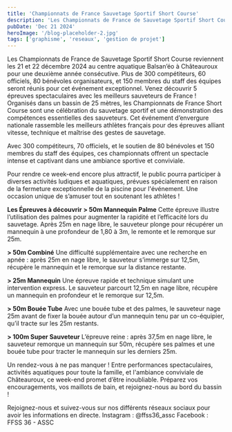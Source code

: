 ```yaml
---
title: 'Championnats de France Sauvetage Sportif Short Course'
description: 'Les Championnats de France de Sauvetage Sportif Short Course reviennent les 21 et 22 décembre 2024 au centre aquatique Balsan’éo à Châteauroux pour une deuxième année consécutive. Plus de 300 compétiteurs, 60 officiels, 80 bénévoles organisateurs, et 150 membres du staff des équipes seront réunis pour cet événement exceptionnel. Venez découvrir 5 épreuves spectaculaires avec les meilleurs sauveteurs de France !'
pubDate: 'Dec 21 2024'
heroImage: '/blog-placeholder-2.jpg'
tags: ['graphisme', 'reseaux', 'gestion de projet']
---
```


Les Championnats de France de Sauvetage Sportif Short Course reviennent les 21 et 22 décembre 2024 au centre aquatique Balsan’éo à Châteauroux pour une deuxième année consécutive. Plus de 300 compétiteurs, 60 officiels, 80 bénévoles organisateurs, et 150 membres du staff des équipes seront réunis pour cet événement exceptionnel. Venez découvrir 5 épreuves spectaculaires avec les meilleurs sauveteurs de France !
Organisés dans un bassin de 25 mètres, les Championnats de France Short Course sont une célébration du sauvetage sportif et une démonstration des compétences essentielles des sauveteurs. Cet événement d’envergure nationale rassemble les meilleurs athlètes français pour des épreuves alliant vitesse, technique et maîtrise des gestes de sauvetage.

Avec 300 compétiteurs, 70 officiels, et le soutien de 80 bénévoles et 150 membres du staff des équipes, ces championnats offrent un spectacle intense et captivant dans une ambiance sportive et conviviale.

Pour rendre ce week-end encore plus attractif, le public pourra participer à diverses activités ludiques et aquatiques, prévues spécialement en raison de la fermeture exceptionnelle de la piscine pour l'événement. Une occasion unique de s’amuser tout en soutenant les athlètes !

**Les Épreuves à découvrir**
**> 50m Mannequin Palme**
Cette épreuve illustre l’utilisation des palmes pour augmenter la rapidité et l’efficacité lors du sauvetage. Après 25m en nage libre, le sauveteur plonge pour récupérer un mannequin à une profondeur de 1,80 à 3m, le remonte et le remorque sur 25m.

**> 50m Combiné**
Une difficulté supplémentaire avec une recherche en apnée : après 25m en nage libre, le sauveteur s’immerge sur 12,5m, récupère le mannequin et le remorque sur la distance restante.

**> 25m Mannequin**
Une épreuve rapide et technique simulant une intervention express. Le sauveteur parcourt 12,5m en nage libre, récupère un mannequin en profondeur et le remorque sur 12,5m.

**> 50m Bouée Tube**
Avec une bouée tube et des palmes, le sauveteur nage 25m avant de fixer la bouée autour d’un mannequin tenu par un co-équipier, qu’il tracte sur les 25m restants.

**> 100m Super Sauveteur**
L’épreuve reine : après 37,5m en nage libre, le sauveteur remorque un mannequin sur 50m, récupère ses palmes et une bouée tube pour tracter le mannequin sur les derniers 25m.

Un rendez-vous à ne pas manquer !
Entre performances spectaculaires, activités aquatiques pour toute la famille, et l'ambiance conviviale de Châteauroux, ce week-end promet d’être inoubliable. Préparez vos encouragements, vos maillots de bain, et rejoignez-nous au bord du bassin !

Rejoignez-nous et suivez-vous sur nos différents réseaux sociaux pour avoir les informations en directe.
Instagram : @ffss36_assc
Facebook : FFSS 36 - ASSC